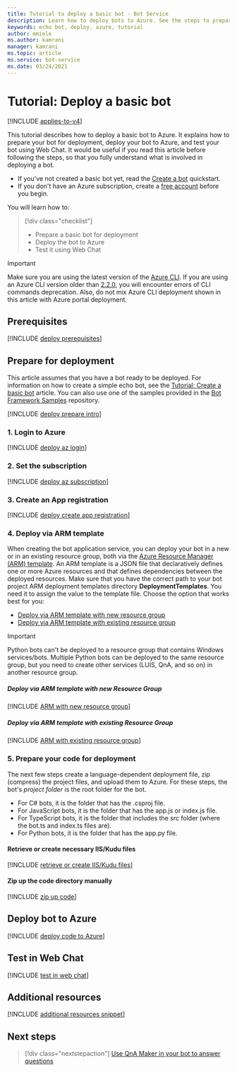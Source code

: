 ```yaml
---
title: Tutorial to deploy a basic bot - Bot Service
description: Learn how to deploy bots to Azure. See the steps to prepare for deployment, deploy, and test bots.
keywords: echo bot, deploy, azure, tutorial
author: mmiele
ms.author: kamrani
manager: kamrani
ms.topic: article
ms.service: bot-service
ms.date: 03/24/2021
---
```


# Tutorial: Deploy a basic bot

[!INCLUDE [applies-to-v4](~/includes/applies-to-v4-current.md)]

This tutorial describes how to deploy a basic bot to Azure. It explains how to prepare your bot for deployment, deploy your bot to Azure, and test your bot using Web Chat.
It would be useful if you read this article before following the steps, so that you fully understand what is involved in deploying a bot.

- If you've not created a basic bot yet, read the [Create a bot](../bot-service-quickstart-create-bot.md) quickstart.
- If you don't have an Azure subscription, create a [free account](https://azure.microsoft.com/free/?WT.mc_id=A261C142F) before you begin.

You will learn how to:
> [!div class="checklist"]
> * Prepare a basic bot for deployment
> * Deploy the bot to Azure
> * Test it using Web Chat

> [!IMPORTANT]
> Make sure you are using the latest version of the [Azure CLI](/cli/azure/). If you are using an Azure CLI version older than [2.2.0](https://github.com/MicrosoftDocs/azure-docs-cli/blob/master/docs-ref-conceptual/release-notes-azure-cli.md#march-10-2020), you will encounter errors of CLI commands deprecation. Also, do not mix Azure CLI deployment shown in this article with Azure portal deployment.

## Prerequisites

[!INCLUDE [deploy prerequisites](../includes/deploy/snippet-prerequisite.md)]

## Prepare for deployment

This article assumes that you have a bot ready to be deployed. For information on how to create a simple echo bot, see the [Tutorial: Create a basic bot](bot-builder-tutorial-create-basic-bot.md) article. You can also use one of the samples provided in the [Bot Framework Samples](https://github.com/Microsoft/BotBuilder-Samples/blob/master/README.md) repository.

[!INCLUDE [deploy prepare intro](../includes/deploy/snippet-prepare-deploy-intro.md)]

### 1. Login to Azure

[!INCLUDE [deploy az login](../includes/deploy/snippet-az-login.md)]

### 2. Set the subscription

[!INCLUDE [deploy az subscription](../includes/deploy/snippet-az-set-subscription.md)]

### 3. Create an App registration

[!INCLUDE [deploy create app registration](../includes/deploy/snippet-create-app-registration.md)]

### 4. Deploy via ARM template

When creating the bot application service, you can deploy your bot in a new or in an existing resource group, both via the [Azure Resource Manager (ARM) template](/azure/azure-resource-manager/templates/overview). An ARM template is a JSON file that declaratively defines one or more Azure resources and that defines dependencies between the deployed resources. Make sure that you have the correct path to your bot project ARM deployment templates directory **DeploymentTemplates**. You need it to assign the value to the template file. Choose the option that works best for you:

- [Deploy via ARM template with new resource group](#deploy-via-arm-template-with-new-resource-group)
- [Deploy via ARM template with existing resource group](#deploy-via-arm-template-with-existing-resource-group)

> [!IMPORTANT]
> Python bots can't be deployed to a resource group that contains Windows services/bots. Multiple Python bots can be deployed to the same resource group, but you need to create other services (LUIS, QnA, and so on) in another resource group.

##### **Deploy via ARM template with new Resource Group**

[!INCLUDE [ARM with new resource group](../includes/deploy/snippet-ARM-new-resource-group.md)]

##### **Deploy via ARM template with existing Resource Group**

[!INCLUDE [ARM with existing resource group](../includes/deploy/snippet-ARM-existing-resource-group.md)]

### 5. Prepare your code for deployment

The next few steps create a language-dependent deployment file, zip (compress) the project files, and upload them to Azure.
For these steps, the bot's _project folder_ is the root folder for the bot.

- For C# bots, it is the folder that has the .csproj file.
- For JavaScript bots, it is the folder that has the app.js or index.js file.
- For TypeScript bots, it is the folder that includes the _src_ folder (where the bot.ts and index.ts files are).
- For Python bots, it is the folder that has the app.py file.

#### **Retrieve or create necessary IIS/Kudu files**

[!INCLUDE [retrieve or create IIS/Kudu files](../includes/deploy/snippet-IIS-Kudu-files.md)]

#### **Zip up the code directory manually**

[!INCLUDE [zip up code](../includes/deploy/snippet-zip-code.md)]

## Deploy bot to Azure

[!INCLUDE [deploy code to Azure](../includes/deploy/snippet-deploy-code-to-az.md)]

## Test in Web Chat

[!INCLUDE [test in web chat](../includes/deploy/snippet-test-in-web-chat.md)]

## Additional resources

[!INCLUDE [additional resources snippet](../includes/deploy/snippet-additional-resources.md)]

## Next steps

> [!div class="nextstepaction"]
> [Use QnA Maker in your bot to answer questions](bot-builder-tutorial-add-qna.md)
